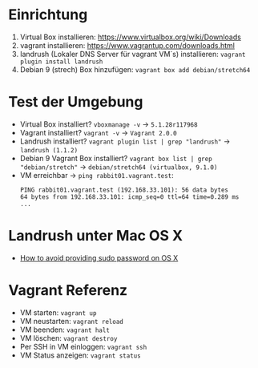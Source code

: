 # Einrichtung

1. Virtual Box installieren: https://www.virtualbox.org/wiki/Downloads
2. vagrant installieren: https://www.vagrantup.com/downloads.html
3. landrush (Lokaler DNS Server für vagrant VM´s) installieren: `vagrant plugin install landrush`
4. Debian 9 (strech) Box hinzufügen: `vagrant box add debian/stretch64`

# Test der Umgebung

- Virtual Box installiert? `vboxmanage -v` -> `5.1.28r117968`
- Vagrant installiert? `vagrant -v` -> `Vagrant 2.0.0`
- Landrush installiert? `vagrant plugin list | grep "landrush"` -> `landrush (1.1.2)`
- Debian 9 Vagrant Box installiert? `vagrant box list | grep "debian/stretch"` -> `debian/stretch64 (virtualbox, 9.1.0)`
- VM erreichbar -> `ping rabbit01.vagrant.test`:
  ```
  PING rabbit01.vagrant.test (192.168.33.101): 56 data bytes
  64 bytes from 192.168.33.101: icmp_seq=0 ttl=64 time=0.289 ms
  ...
  ```

# Landrush unter Mac OS X

- [How to avoid providing sudo password on OS X](https://github.com/vagrant-landrush/landrush/blob/master/doc/Troubleshooting.adoc#how-to-avoid-providing-sudo-password-on-os-x)

# Vagrant Referenz

- VM starten: `vagrant up`
- VM neustarten: `vagrant reload`
- VM beenden: `vagrant halt`
- VM löschen: `vagrant destroy`
- Per SSH in VM einloggen: `vagrant ssh`
- VM Status anzeigen: `vagrant status`
